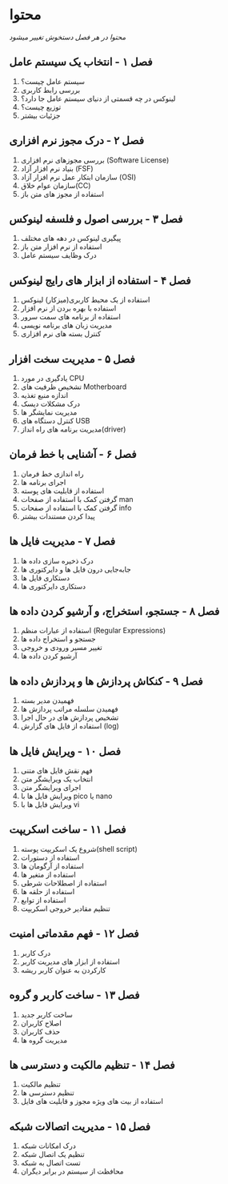 # محتوا

*محتوا در هر فصل دستخوش تغییر میشود*

## فصل ۱ - انتخاب یک سیستم عامل

1. سیستم عامل چیست؟
2. بررسی رابط کاربری
3. لینوکس در چه قسمتی از دنیای سیستم عامل جا دارد؟
4. توزیع چیست؟
5. جزئیات بیشتر

## فصل ۲ - درک مجوز نرم افزاری

1. بررسی مجوزهای نرم افزاری (Software License)
2. بنیاد نرم افزار آزاد (FSF)
3. سازمان ابتکار عمل نرم افزار آزاد (OSI)
4. سازمان عوام خلاق(CC)
5. استفاده از مجوز های متن باز

## فصل ۳ - بررسی اصول و فلسفه لینوکس

1. پیگیری لینوکس در دهه های مختلف
2. استفاده از نرم افزار متن باز
3. درک وظایف سیستم عامل

## فصل ۴ - استفاده از ابزار های رایج لینوکس

1. استفاده از یک محیط کاربری(میزکار) لینوکس
2. استفاده با بهره بردن از نرم افزار
3. استفاده از برنامه های سمت سرور
4. مدیریت زبان های برنامه نویسی
5. کنترل بسته های نرم افزاری

## فصل ۵ - مدیریت سخت افزار

1. یادگیری در مورد CPU
2. تشخیص ظرفیت های Motherboard
3. اندازه منبع تغذیه
4. درک مشکلات دیسک
5. مدیریت نمایشگر ها
6. کنترل دستگاه های USB
7. مدیریت برنامه های راه انداز(driver)

## فصل ۶ - آشنایی با خط فرمان

1. راه اندازی خط فرمان
2. اجرای برنامه ها
3. استفاده از قابلیت های پوسته
4. گرفتن کمک با استفاده از صفحات man
5. گرفتن کمک با استفاده از صفحات info
6. پیدا کردن مستندات بیشتر

## فصل ۷ - مدیریت فایل ها

1. درک ذخیره سازی داده ها
2. جابه‌جایی درون فایل ها و دایرکتوری ها
3. دستکاری فایل ها
4. دستکاری دایرکتوری ها

## فصل ۸ - جستجو، استخراج، و آرشیو کردن داده ها

1. استفاده از عبارات منظم (Regular Expressions)
2. جستجو و استخراج داده ها
3. تغییر مسیر ورودی و خروجی
4. آرشیو کردن داده ها

## فصل ۹ - کنکاش پردازش ها و پردازش داده ها

1. فهمیدن مدیر بسته
2. فهمیدن سلسله مراتب پردازش ها
3. تشخیص پردازش های در حال اجرا
4. استفاده از فایل های گزارش (log)

## فصل ۱۰ - ویرایش فایل ها

1. فهم نقش فایل های متنی
2. انتخاب یک ویرایشگر متن
3. اجرای ویرایشگر متن
4. ویرایش فایل ها با pico یا nano
5. ویرایش فایل ها با vi

## فصل ۱۱ - ساخت اسکریپت

1. شروع یک اسکریپت پوسته(shell script)
2. استفاده از دستورات
3. استفاده از آرگومان ها
4. استفاده از متغیر ها
5. استفاده از اصطلاحات شرطی
6. استفاده از حلقه ها
7. استفاده از توابع
8. تنظیم مقادیر خروجی اسکریپت

## فصل ۱۲ - فهم مقدماتی امنیت

1. درک کاربر
2. استفاده از ابزار های مدیریت کاربر
3. کارکردن به عنوان کاربر ریشه

## فصل ۱۳ - ساخت کاربر و گروه

1. ساخت کاربر جدید
2. اصلاح کاربران
3. حذف کاربران
4. مدیریت گروه ها

## فصل ۱۴ - تنظیم مالکیت و دسترسی ها

1. تنظیم مالکیت
2. تنظیم دسترسی ها
3. استفاده از بیت های ویژه مجوز و قابلیت های فایل

## فصل ۱۵ - مدیریت اتصالات شبکه

1. درک امکانات شبکه
2. تنظیم یک اتصال شبکه
3. تست اتصال به شبکه
4. محافظت از سیستم در برابر دیگران
